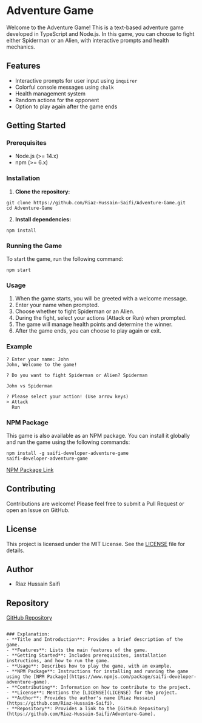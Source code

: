 # Adventure Game

Welcome to the Adventure Game! This is a text-based adventure game developed in TypeScript and Node.js. In this game, you can choose to fight either Spiderman or an Alien, with interactive prompts and health mechanics.

## Features

- Interactive prompts for user input using `inquirer`
- Colorful console messages using `chalk`
- Health management system
- Random actions for the opponent
- Option to play again after the game ends

## Getting Started

### Prerequisites

- Node.js (>= 14.x)
- npm (>= 6.x)

### Installation

1. **Clone the repository:**

```clone
git clone https://github.com/Riaz-Hussain-Saifi/Adventure-Game.git
cd Adventure-Game
```

2. **Install dependencies:**

```install
npm install
```

### Running the Game

To start the game, run the following command:

```run
npm start
```

### Usage

1. When the game starts, you will be greeted with a welcome message.
2. Enter your name when prompted.
3. Choose whether to fight Spiderman or an Alien.
4. During the fight, select your actions (Attack or Run) when prompted.
5. The game will manage health points and determine the winner.
6. After the game ends, you can choose to play again or exit.

### Example

```Demo
? Enter your name: John
John, Welcome to the game!

? Do you want to fight Spiderman or Alien? Spiderman

John vs Spiderman

? Please select your action! (Use arrow keys)
> Attack
  Run
```

### NPM Package

This game is also available as an NPM package. You can install it globally and run the game using the following commands:

```npm
npm install -g saifi-developer-adventure-game
saifi-developer-adventure-game
```

[NPM Package Link](https://www.npmjs.com/package/saifi-developer-adventure-game)

## Contributing

Contributions are welcome! Please feel free to submit a Pull Request or open an Issue on GitHub.

## License

This project is licensed under the MIT License. See the [LICENSE](LICENSE) file for details.

## Author

- Riaz Hussain Saifi

## Repository

[GitHub Repository](https://github.com/Riaz-Hussain-Saifi/Adventure-Game)
```

### Explanation:
- **Title and Introduction**: Provides a brief description of the game.
- **Features**: Lists the main features of the game.
- **Getting Started**: Includes prerequisites, installation instructions, and how to run the game.
- **Usage**: Describes how to play the game, with an example.
- **NPM Package**: Instructions for installing and running the game using the [NPM Package](https://www.npmjs.com/package/saifi-developer-adventure-game).
- **Contributing**: Information on how to contribute to the project.
- **License**: Mentions the [LICENSE](LICENSE) for the project.
- **Author**: Provides the author's name [Riaz Hussain](https://github.com/Riaz-Hussain-Saifi).
- **Repository**: Provides a link to the [GitHub Repository](https://github.com/Riaz-Hussain-Saifi/Adventure-Game).

